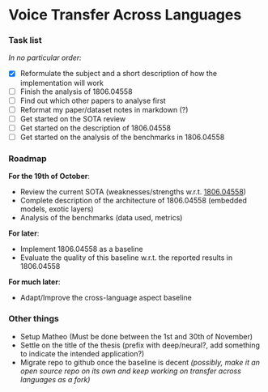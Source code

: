 # Voice Transfer Across Languages

### Task list
*In no particular order:*
- [x] Reformulate the subject and a short description of how the implementation will work
- [ ] Finish the analysis of 1806.04558
- [ ] Find out which other papers to analyse first
- [ ] Reformat my paper/dataset notes in markdown (?)
- [ ] Get started on the SOTA review
- [ ] Get started on the description of 1806.04558 
- [ ] Get started on the analysis of the benchmarks in 1806.04558 

### Roadmap
**For the 19th of October**:
- Review the current SOTA  (weaknesses/strengths w.r.t. [1806.04558](https://arxiv.org/pdf/1806.04558.pdf))
- Complete description of the architecture of 1806.04558 (embedded models, exotic layers)
- Analysis of the benchmarks (data used, metrics)

**For later**:
- Implement 1806.04558 as a baseline
- Evaluate the quality of this baseline w.r.t. the reported results in 1806.04558

**For much later**:
- Adapt/Improve the cross-language aspect baseline

### Other things
- Setup Matheo (Must be done between the 1st and 30th of November)
- Settle on the title of the thesis (prefix with deep/neural?, add something to indicate the intended application?)
- Migrate repo to github once the baseline is decent *(possibly, make it an open source repo on its own and keep working on transfer across languages as a fork)*
